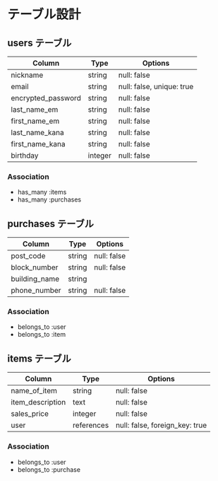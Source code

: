 # テーブル設計

## users テーブル

| Column          | Type    | Options     |
| --------------- | ------  | ----------- |
| nickname        | string  | null: false |
| email           | string  | null: false, unique: true |
| encrypted_password | string  | null: false |
| last_name_em    | string  | null: false |
| first_name_em   | string  | null: false |
| last_name_kana  | string  | null: false |
| first_name_kana | string  | null: false |
| birthday        | integer  | null: false |

### Association

- has_many :items
- has_many :purchases

## purchases テーブル

| Column                 | Type    | Options     |
| ---------------------- | ------- | ----------- |
| post_code              | string | null: false |
| block_number           | string  | null: false |
| building_name          | string  |
| phone_number           | string | null: false |

### Association

- belongs_to :user
- belongs_to :item

## items テーブル

| Column           | Type       | Options                        |
| ---------------- | ---------- | ------------------------------ |
| name_of_item     | string     | null: false                    |
| item_description | text       | null: false                    |
| sales_price      | integer    | null: false                    |
| user             | references | null: false, foreign_key: true |

### Association

- belongs_to :user
- belongs_to :purchase